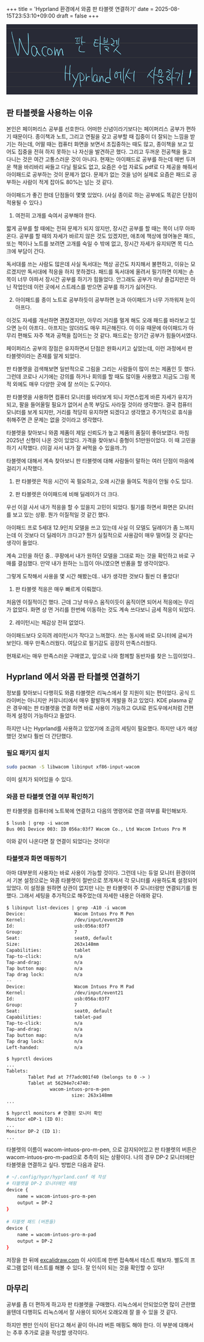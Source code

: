 +++
title = 'Hyprland 환경에서 와콤 판 타블렛 연결하기'
date = 2025-08-15T23:53:10+09:00
draft = false
+++

![와콤 판 타블렛으로 hyprland 환경에서 작성한 손글씨](featured.png)

## 판 타블렛을 사용하는 이유

본인은 페이퍼리스 공부를 선호한다. 어떠한 신념이라기보다는 페이퍼리스 공부가 편하기 때문이다. 종이책과 노트, 그리고 연필을 갖고 공부할 때 집중이 더 잘되는 느낌을 받기는 하는데, 어떨 때는 컴퓨터 화면을 보면서 초집중하는 때도 많고, 종이책을 보고 있어도 집중을 전혀 하지 못하는 나 자신을 발견하곤 했다. 그리고 두꺼운 전공책을 들고 다니는 것은 여간 고통스러운 것이 아니다. 현재는 아이패드로 공부를 하는데 매번 두꺼운 책을 바리바리 싸들고 다닐 필요도 없고, 요즘은 수업 자료도 pdf로 다 제공을 해줘서 아이패드로 공부하는 것이 문제가 없다. 문제가 없는 것을 넘어 실제로 요즘은 패드로 공부하는 사람이 적게 잡아도 80%는 넘는 것 같다. 

아이패드가 좋긴 한데 단점들이 몇몇 있었다. (사실 종이로 하는 공부에도 똑같은 단점이 적용될 수 있다.)

1. 여전히 고개를 숙여서 공부해야 한다.

짧게 공부를 할 때에는 전혀 문제가 되지 않지만, 장시간 공부를 할 때는 목이 너무 아파온다. 공부를 할 때의 자세가 바르지 않은 것도 있겠지만, 애초에 책상에 얹어놓은 패드, 또는 책이나 노트를 보려면 고개를 숙일 수 밖에 없고, 장시간 자세가 유지되면 목 디스크에 부담이 간다.

독서대를 쓰는 사람도 많은데 사실 독서대는 책상 공간도 차지해서 불편하고, 이유는 모르겠지만 독서대에 적응을 하지 못하겠다. 패드를 독서대에 올려서 필기하면 이제는 손목이 너무 아파서 장시간 공부를 하기가 힘들었다. 안그래도 공부가 마냥 즐겁지만은 아닌 작업인데 이런 곳에서 스트레스를 받으면 공부를 하기가 싫어진다.

2. 아이패드를 종이 노트로 공부하듯이 공부하면 눈과 아이패드가 너무 가까워져 눈이 아프다.

이것도 자세를 개선하면 괜찮겠지만, 아무리 거리를 멀게 해도 오래 패드를 바라보고 있으면 눈이 아프다.. 아프지는 않더라도 매우 피곤해진다. 이 이유 때문에 아이패드가 아무리 편해도 자주 책과 공책을 집어드는 것 같다. 패드로는 장기간 공부가 힘들어서였다.

페이퍼리스 공부의 장점은 유지하면서 단점은 완화시키고 싶었는데, 이런 과정에서 판 타블렛이라는 존재를 알게 되었다.

판 타블렛을 검색해보면 일반적으로 그림을 그리는 사람들이 많이 쓰는 제품인 듯 했다. 그런데 코로나 시기에는 강의를 하거나 회의를 할 때도 많이들 사용했고 지금도 그림 목적 외에도 매우 다양한 곳에 잘 쓰이는 도구이다. 

판 타블렛을 사용하면 컴퓨터 모니터를 바라보게 되니 자연스럽게 바른 자세가 유지가 되고, 팔을 들어올릴 필요가 없어서 손목 부담도 사라질 것이라 생각했다. 결국 컴퓨터 모니터를 보게 되지만, 거리를 적당히 유지하면 되겠다고 생각했고 주기적으로 휴식을 취해주면 큰 문제는 없을 것이라고 생각했다. 

타블렛을 찾아보니 와콤 제품이 제일 신뢰도가 높고 제품의 품질이 좋아보였다. 마침 2025년 신형이 나온 것이 있었다. 가격을 찾아보니 중형이 51만원이었다. 이 때 고민을 하기 시작했다. (이걸 사서 내가 잘 써먹을 수 있을까..?)

타블렛에 대해서 계속 찾아보니 판 타블렛에 대해 사람들이 말하는 여러 단점이 마음에 걸리기 시작했다. 

1. 판 타블렛은 적응 시간이 꼭 필요하고, 오래 시간을 들여도 적응이 안될 수도 있다.

2. 판 타블렛은 아이패드에 비해 딜레이가 더 크다.

우선 이걸 사서 내가 적응을 할 수 있을지 고민이 되었다. 필기를 하면서 화면은 모니터를 보고 있는 상황. 뭔가 이질적일 것 같긴 했다. 

아이패드 프로 5세대 12.9인치 모델을 쓰고 있는데 사실 이 모델도 딜레이가 좀 느껴지는데 이 것보다 더 딜레이가 크다고? 뭔가 실질적으로 사용감이 매우 떨어질 것 같다는 생각이 들었다.

계속 고민을 하던 중.. 쿠팡에서 내가 원하던 모델을 그대로 파는 것을 확인하고 바로 구매를 결심했다. 만약 내가 원하는 느낌이 아니였으면 반품을 할 생각이었다.

그렇게 도착해서 사용을 몇 시간 해봤는데.. 내가 생각한 것보다 훨씬 더 좋았다!

1. 판 타블렛 적응은 매우 빠르게 이뤄졌다.

처음엔 이질적이긴 했다. 근데 그냥 마우스 움직이듯이 움직이면 되어서 적응에는 무리가 없었다. 화면 상 먼 거리를 한번에 이동하는 것도 계속 쓰다보니 금세 적응이 되었다. 

2. 레이턴시는 체감상 전혀 없었다.

아이패드보다 오히려 레이턴시가 작다고 느껴졌다. 쓰는 동시에 바로 모니터에 글씨가 보인다. 매우 만족스러웠다. 여담으로 필기감도 굉장히 만족스러웠다.

현재로서는 매우 만족스러운 구매였고, 앞으로 나와 함께할 동반자를 찾은 느낌이었다..

## Hyprland 에서 와콤 판 타블렛 연결하기

정보를 찾아보니 다행히도 와콤 타블렛은 리눅스에서 잘 지원이 되는 편이었다. 공식 드라이버는 아니지만 커뮤니티에서 매우 활발하게 개발을 하고 있었다. KDE plasma 같은 경우에는 판 타블렛을 연결 하면 바로 사용이 가능하고 GUI로 윈도우에서처럼 간편하게 설정이 가능하다고 들었다.

하지만 나는 Hyprland를 사용하고 있었기에 조금의 세팅이 필요했다. 하지만 내가 예상했던 것보다 훨씬 더 간단했다. 

### 필요 패키지 설치

```bash
sudo pacman -S libwacom libinput xf86-input-wacom
```

이미 설치가 되어있을 수 있다.

### 와콤 판 타블렛 연결 여부 확인하기

판 타블렛을 컴퓨터에 노트북에 연결하고 다음의 명령어로 연결 여부를 확인해보자.

```console
$ lsusb | grep -i wacom
Bus 001 Device 003: ID 056a:03f7 Wacom Co., Ltd Wacom Intuos Pro M
```

이와 같이 나온다면 잘 연결이 되었다는 것이다!

### 타블렛과 화면 매핑하기

아마 대부분의 사용자는 바로 사용이 가능할 것이다. 그런데 나는 듀얼 모니터 환경이여서 기본 설정으로는 와콤 타블렛이 절반으로 쪼개져서 각 모니터를 사용하도록 설정되어있었다. 이 설정을 원하면 상관이 없지만 나는 판 타블렛이 주 모니터랑만 연결되기를 원했다. 그래서 세팅을 추가적으로 해주었는데 자세한 내용은 아래와 같다.

```console
$ libinput list-devices | grep -A10 -i wacom
Device:                  Wacom Intuos Pro M Pen
Kernel:                  /dev/input/event20
Id:                      usb:056a:03f7
Group:                   7
Seat:                    seat0, default
Size:                    263x148mm
Capabilities:            tablet
Tap-to-click:            n/a
Tap-and-drag:            n/a
Tap button map:          n/a
Tap drag lock:           n/a
--
Device:                  Wacom Intuos Pro M Pad
Kernel:                  /dev/input/event21
Id:                      usb:056a:03f7
Group:                   7
Seat:                    seat0, default
Capabilities:            tablet-pad
Tap-to-click:            n/a
Tap-and-drag:            n/a
Tap button map:          n/a
Tap drag lock:           n/a
Left-handed:             n/a
```

```console
$ hyprctl devices
...
Tablets:
        Tablet Pad at 7f7adc001f40 (belongs to 0 -> )
        Tablet at 56294e7c4740:
                wacom-intuos-pro-m-pen
                        size: 263x148mm
...
```

```console
$ hyprctl monitors # 연결된 모니터 확인 
Monitor eDP-1 (ID 0): 
...
Monitor DP-2 (ID 1):
...
```

타블렛의 이름이 wacom-intuos-pro-m-pen, 으로 감지되어있고 판 타블렛의 버튼은 wacom-intuos-pro-m-pad으로 추측이 되는 상황이다.  나의 경우 DP-2 모니터에만 타블렛을 연결하고 싶다. 방법은 다음과 같다.

```bash
# ~/.config/hypr/hyprland.conf 에 작성
# 타블렛을 DP-2 모니터에만 매핑
device {
    name = wacom-intuos-pro-m-pen
    output = DP-2
}

# 타블렛 패드 (버튼들)
device {
    name = wacom-intuos-pro-m-pad
    output = DP-2
}
```

저장을 한 뒤에 [excalidraw.com](excalidraw.com) 이 사이트에 한번 접속해서 테스트 해보자. 별도의 프로그램 없이 테스트를 해볼 수 있다. 잘 인식이 되는 것을 확인할 수 있다!

## 마무리

공부를 좀 더 편하게 하고자 판 타블렛을 구매했다. 리눅스에서 안되었으면 많이 곤란했을텐데 다행히도 리눅스에서 잘 사용이 되어서 오래오래 잘 쓸 수 있을 것 같다.

하지만 펜만 인식이 된다고 해서 끝이 아니라 버튼 매핑도 해야 한다. 이 부분에 대해서는 추후 추가로 글을 작성할 생각이다.
